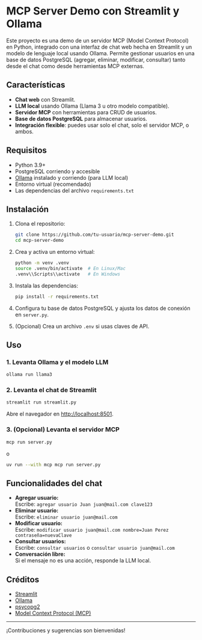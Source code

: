 # MCP Server Demo con Streamlit y Ollama

Este proyecto es una demo de un servidor MCP (Model Context Protocol) en Python, integrado con una interfaz de chat web hecha en Streamlit y un modelo de lenguaje local usando Ollama. Permite gestionar usuarios en una base de datos PostgreSQL (agregar, eliminar, modificar, consultar) tanto desde el chat como desde herramientas MCP externas.

## Características

- **Chat web** con Streamlit.
- **LLM local** usando Ollama (Llama 3 u otro modelo compatible).
- **Servidor MCP** con herramientas para CRUD de usuarios.
- **Base de datos PostgreSQL** para almacenar usuarios.
- **Integración flexible**: puedes usar solo el chat, solo el servidor MCP, o ambos.

## Requisitos

- Python 3.9+
- PostgreSQL corriendo y accesible
- [Ollama](https://ollama.com/) instalado y corriendo (para LLM local)
- Entorno virtual (recomendado)
- Las dependencias del archivo `requirements.txt`

## Instalación

1. Clona el repositorio:
   ```sh
   git clone https://github.com/tu-usuario/mcp-server-demo.git
   cd mcp-server-demo
   ```

2. Crea y activa un entorno virtual:
   ```sh
   python -m venv .venv
   source .venv/bin/activate  # En Linux/Mac
   .venv\\Scripts\\activate   # En Windows
   ```

3. Instala las dependencias:
   ```sh
   pip install -r requirements.txt
   ```

4. Configura tu base de datos PostgreSQL y ajusta los datos de conexión en `server.py`.

5. (Opcional) Crea un archivo `.env` si usas claves de API.

## Uso

### 1. Levanta Ollama y el modelo LLM

```sh
ollama run llama3
```

### 2. Levanta el chat de Streamlit

```sh
streamlit run streamlit.py
```

Abre el navegador en [http://localhost:8501](http://localhost:8501).

### 3. (Opcional) Levanta el servidor MCP

```sh
mcp run server.py
```
o
```sh
uv run --with mcp mcp run server.py
```

## Funcionalidades del chat

- **Agregar usuario:**  
  Escribe: `agregar usuario Juan juan@mail.com clave123`
- **Eliminar usuario:**  
  Escribe: `eliminar usuario juan@mail.com`
- **Modificar usuario:**  
  Escribe: `modificar usuario juan@mail.com nombre=Juan Perez contraseña=nuevaClave`
- **Consultar usuarios:**  
  Escribe: `consultar usuarios` o `consultar usuario juan@mail.com`
- **Conversación libre:**  
  Si el mensaje no es una acción, responde la LLM local.

## Créditos

- [Streamlit](https://streamlit.io/)
- [Ollama](https://ollama.com/)
- [psycopg2](https://www.psycopg.org/)
- [Model Context Protocol (MCP)](https://modelcontext.com/)

---

¡Contribuciones y sugerencias son bienvenidas!